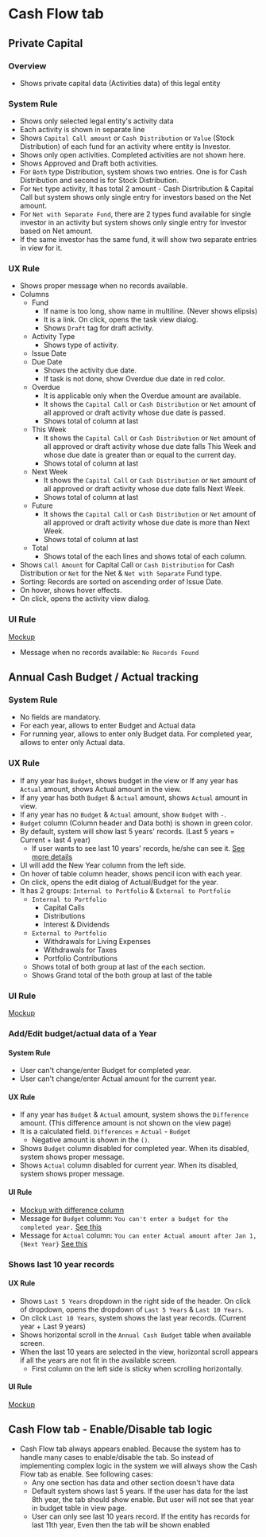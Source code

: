 # Cash Flow tab

## Private Capital 

### Overview
- Shows private capital data (Activities data) of this legal entity

### System Rule
- Shows only selected legal entity's activity data
- Each activity is shown in separate line
- Shows `Capital Call amount` or `Cash Distribution` or `Value` (Stock Distribution) of each fund for an activity where entity is Investor.
- Shows only open activities. Completed activities are not shown here.
- Shows Approved and Draft both activities.
- For `Both` type Distribution, system shows two entries. One is for Cash Distribution and second is for Stock Distribution.
- For `Net` type activity, It has total 2 amount - Cash Disrtribution & Capital Call but system shows only single entry for investors based on the Net amount.
- For `Net with Separate Fund`, there are 2 types fund available for single investor in an activity but system shows only single entry for Investor based on Net amount.
- If the same investor has the same fund, it will show two separate entries in view for it. 


### UX Rule
- Shows proper message when no records available. 
- Columns
    - Fund
        - If name is too long, show name in multiline. (Never shows elipsis)
        - It is a link. On click, opens the task view dialog.
        - Shows `Draft` tag for draft activity.
    - Activity Type
        - Shows type of activity.
    - Issue Date
    - Due Date
        - Shows the activity due date.
        - If task is not done, show Overdue due date in red color.
    - Overdue
        - It is applicable only when the Overdue amount are available.
        - It shows the `Capital Call` or `Cash Distribution` or `Net` amount of all approved or draft activity whose due date is passed.
        - Shows total of column at last
    - This Week
        - It shows the `Capital Call` or `Cash Distribution` or `Net` amount of all approved or draft activity whose due date falls This Week and whose due date is greater than or equal to the current day.
        - Shows total of column at last
    - Next Week
        - It shows the `Capital Call` or `Cash Distribution` or `Net` amount of all approved or draft activity whose due date falls Next Week.
        - Shows total of column at last
    - Future
        - It shows the `Capital Call` or `Cash Distribution` or `Net` amount of all approved or draft activity whose due date is more than Next Week.
        - Shows total of column at last
    - Total
        - Shows total of the each lines and shows total of each column.
- Shows `Call Amount` for Capital Call or `Cash Distribution` for Cash Distribution or `Net` for the Net & `Net with Separate` Fund type.
- Sorting: Records are sorted on ascending order of Issue Date.
- On hover, shows hover effects.
- On click, opens the activity view dialog. 


### UI Rule
[Mockup](https://drive.google.com/file/d/1MNfcdcNp4ZIGUeuC-efPAfrasS7Btfxp/view?usp=sharing)
- Message when no records available: `No Records Found`



## Annual Cash Budget / Actual tracking

### System Rule
- No fields are mandatory. 
- For each year, allows to enter Budget and Actual data
- For running year, allows to enter only Budget data. For completed year, allows to enter only Actual data.

### UX Rule
- If any year has `Budget`, shows budget in the view or If any year has `Actual` amount, shows Actual amount in the view.
- If any year has both `Budget` & `Actual` amount, shows `Actual` amount in view.
- If any year has no `Budget` & `Actual` amount, show `Budget` with `-`.
- `Budget` column (Column header  and Data both) is shown in green color.
- By default, system will show last 5 years' records. (Last 5 years = Current + last 4 year)
    - If user wants to see last 10 years' records, he/she can see it. [See more details](#shows-last-10-year-records)
- UI will add the New Year column from the left side.
- On hover of table column header, shows pencil icon with each year. 
- On click, opens the edit dialog of Actual/Budget for the year.
- It has 2 groups: `Internal to Portfolio` & `External to Portfolio`
    - `Internal to Portfolio`
        - Capital Calls
        - Distributions
        - Interest & Dividends 
    - `External to Portfolio`
        - Withdrawals for Living Expenses
        - Withdrawals for Taxes
        - Portfolio Contributions
    - Shows total of both group at last of the each section.
    - Shows Grand total of the both group at last of the table

### UI Rule
[Mockup](https://drive.google.com/file/d/1Zs4bB8k5WMVIOPWzXc4cCIuoKNtJJ39B/view?usp=sharing)


### Add/Edit budget/actual data of a Year
#### System Rule
- User can't change/enter Budget for completed year.
- User can't change/enter Actual amount for the current year. 

#### UX Rule
- If any year has `Budget` & `Actual` amount, system shows the `Difference` amount. (This difference amount is not shown on the view page)
- It is a calculated field. `Differences` = `Actual` - `Budget`
    - Negative amount is shown in the `()`.
- Shows `Budget` column disabled for completed year. When its disabled, system shows proper message.
- Shows `Actual` column disabled for current year. When its disabled, system shows proper message.

#### UI Rule
- [Mockup with difference column](https://drive.google.com/file/d/1lrvvEgsBIU4dTIxo6b1m9at6W1P477y7/view?usp=sharing)
- Message for `Budget` column: `You can't enter a budget for the completed year.` [See this](https://drive.google.com/file/d/1HlearnPRWl35iQqyzGXHzp-UI2_8uB6y/view?usp=sharing)
- Message for `Actual` column: `You can enter Actual amount after Jan 1, {Next Year}` [See this](https://drive.google.com/file/d/1Zs4bB8k5WMVIOPWzXc4cCIuoKNtJJ39B/view?usp=sharing)


### Shows last 10 year records
#### UX Rule
- Shows `Last 5 Years` dropdown in the right side of the header. On click of dropdown, opens the dropdown of `Last 5 Years` & `Last 10 Years`.
- On click `Last 10 Years`, system shows the last year records. (Current year + Last 9 years)
- Shows horizontal scroll in the `Annual Cash Budget` table when available screen.
- When the last 10 years are selected in the view, horizontal scroll appears if all the years are not fit in the available screen.
    - First column on the left side is sticky when scrolling horizontally.

#### UI Rule
[Mockup](https://drive.google.com/file/d/1MNfcdcNp4ZIGUeuC-efPAfrasS7Btfxp/view?usp=sharing)
 


## Cash Flow tab - Enable/Disable tab logic
- Cash Flow tab always appears enabled. Because the system has to handle many cases to enable/disable the tab. So instead of implementing complex logic in the system we will always show the Cash Flow tab as enable. See following cases:
    - Any one section has data and other section doesn't have data
    - Default system shows last 5 years. If the user has data for the last 8th year, the tab should show enable. But user will not see that year in budget table in view page.
    - User can only see last 10 years record. If the entity has records for last 11th year, Even then the tab will be shown enabled


